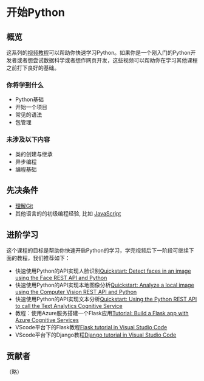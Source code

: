 # 开始Python

## 概览

这系列的[视频教程](https://www.youtube.com/playlist?list=PLlrxD0HtieHhS8VzuMCfQD4uJ9yne1mE6)可以帮助你快速学习Python。如果你是一个刚入门的Python开发者或者想尝试数据科学或者想作网页开发，这些视频可以帮助你在学习其他课程之前打下良好的基础。

### 你将学到什么

- Python基础
- 开始一个项目
- 常见的语法
- 包管理

### 未涉及以下内容

- 类的创建与继承
- 异步编程
- 编程基础

## 先决条件

- [理解Git](https://git-scm.com/book/en/v1/Getting-Started)
- 其他语言的的初级编程经验, 比如 [JavaScript](https://www.edx.org/course/javascript-introduction)

## 进阶学习

这个课程的目标是帮助你快速开启Python的学习，学完视频后下一阶段可继续下面的教程，我们推荐如下：


- 快速使用Python的API实现人脸识别[Quickstart: Detect faces in an image using the Face REST API and Python](https://docs.microsoft.com/en-us/azure/cognitive-services/face/QuickStarts/Python?WT.mc_id=python-c9-niner)
- 快速使用Python的API实现本地图像分析[Quickstart: Analyze a local image using the Computer Vision REST API and Python](https://docs.microsoft.com/en-us/azure/cognitive-services/computer-vision/quickstarts/python-disk?WT.mc_id=python-c9-niner)
- 快速使用Python的API实现文本分析[Quickstart: Using the Python REST API to call the Text Analytics Cognitive Service](https://docs.microsoft.com/en-us/azure/cognitive-services/Text-Analytics/quickstarts/python?WT.mc_id=python-c9-niner)
- 教程：使用Azure服务搭建一个Flask应用[Tutorial: Build a Flask app with Azure Cognitive Services](https://docs.microsoft.com/en-us/azure/cognitive-services/translator/tutorial-build-flask-app-translation-synthesis)
- VScode平台下的Flask教程[Flask tutorial in Visual Studio Code](https://code.visualstudio.com/docs/python/tutorial-flask?WT.mc_id=python-c9-niner)
- VScode平台下的Django教程[Django tutorial in Visual Studio Code](https://code.visualstudio.com/docs/python/tutorial-django?WT.mc_id=python-c9-niner)

## 贡献者

（略）

